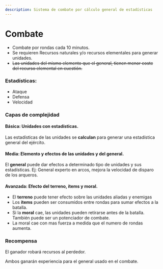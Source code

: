 ```yaml
---
description: Sistema de combate por cálculo general de estadísticas
---
```


# Combate

* Combate por rondas cada 10 minutos.&#x20;
* Se requieren Recursos naturales y/o recursos elementales para generar unidades.
* ~~Las unidades del mismo elemento que el general, tienen menor coste del recurso elemental en cuestión.~~

### &#x20;Estadísticas:&#x20;

* Ataque&#x20;
* Defensa&#x20;
* Velocidad

### Capas de complejidad

#### Básica: Unidades con estadísticas.&#x20;

Las estadísticas de las unidades se **calculan** para generar una estadística general del ejército.

#### Media: Elemento y efectos de las unidades y del general.

El **general** puede dar efectos a determinado tipo de unidades y sus estadísticas. Ej: General experto en arcos, mejora la velocidad de disparo de los arqueros.

#### Avanzada: Efecto del terreno, ítems y moral.

* El **terreno** puede tener efecto sobre las unidades aliadas y enemigas
* Los **ítems** pueden ser consumidos entre rondas para sumar efectos a la batalla.
* Si la **moral** cae, las unidades pueden retirarse antes de la batalla. También puede ser un potenciador de combate.
* La moral cae con mas fuerza a medida que el numero de rondas aumenta.

### Recompensa

El ganador robará recursos al perdedor.&#x20;

Ambos ganarán experiencia para el general usado en el combate.&#x20;

